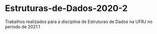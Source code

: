 # Estruturas-de-Dados-2020-2
Trabalhos realizados para a disciplina de Estruturas de Dados na UFRJ no período de 2021.1
